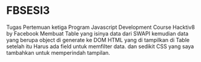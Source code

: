 # FBSESI3

Tugas Pertemuan ketiga Program Javascript Development Course Hacktiv8 by Facebook
Membuat Table yang isinya data dari SWAPI kemudian data yang berupa object di generate ke DOM HTML yang di tampilkan di Table setelah itu Harus ada field untuk memfilter data. dan sedikit CSS yang saya tambahkan untuk memperindah tampilan.
